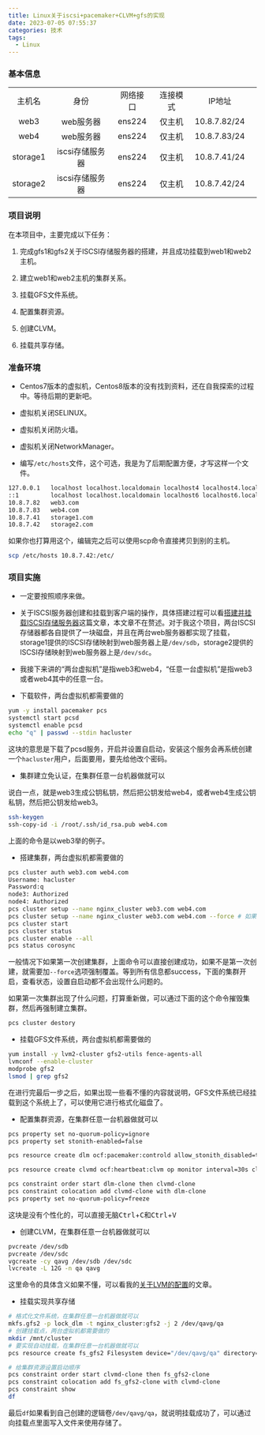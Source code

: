 ```yaml
---
title: Linux关于iscsi+pacemaker+CLVM+gfs的实现
date: 2023-07-05 07:55:37
categories: 技术
tags:
  - Linux
---
```


### 基本信息

|||||||
|:-:|:-:|:-:|:-:|:-:|:-:|
|主机名|身份|网络接口|连接模式|IP地址|
|web3|web服务器|ens224|仅主机|10.8.7.82/24|
|web4|web服务器|ens224|仅主机|10.8.7.83/24|
|storage1|iscsi存储服务器|ens224|仅主机|10.8.7.41/24|
|storage2|iscsi存储服务器|ens224|仅主机|10.8.7.42/24|

### 项目说明

在本项目中，主要完成以下任务：

1. 完成gfs1和gfs2关于ISCSI存储服务器的搭建，并且成功挂载到web1和web2主机。

2. 建立web1和web2主机的集群关系。

3. 挂载GFS文件系统。

4. 配置集群资源。

5. 创建CLVM。

6. 挂载共享存储。

### 准备环境

* Centos7版本的虚拟机，Centos8版本的没有找到资料，还在自我探索的过程中。等待后期的更新吧。

* 虚拟机关闭SELINUX。

* 虚拟机关闭防火墙。

* 虚拟机关闭NetworkManager。

* 编写`/etc/hosts`文件，这个可选，我是为了后期配置方便，才写这样一个文件。

```bash
127.0.0.1   localhost localhost.localdomain localhost4 localhost4.localdomain4
::1         localhost localhost.localdomain localhost6 localhost6.localdomain6
10.8.7.82   web3.com
10.8.7.83   web4.com
10.8.7.41   storage1.com
10.8.7.42   storage2.com
```

如果你也打算用这个，编辑完之后可以使用scp命令直接拷贝到别的主机。

```bash
scp /etc/hosts 10.8.7.42:/etc/
```

### 项目实施

* 一定要按照顺序来做。

* 关于ISCSI服务器创建和挂载到客户端的操作，具体搭建过程可以看[搭建并挂载ISCSI存储服务器](./ISCSI.md)这篇文章，本文章不在赘述。对于我这个项目，两台ISCSI存储器都各自提供了一块磁盘，并且在两台web服务器都实现了挂载，storage1提供的ISCSI存储映射到web服务器上是`/dev/sdb`，storage2提供的ISCSI存储映射到web服务器上是`/dev/sdc`。

* 我接下来讲的“两台虚拟机”是指web3和web4，“任意一台虚拟机”是指web3或者web4其中的任意一台。

* 下载软件，两台虚拟机都需要做的

```bash
yum -y install pacemaker pcs
systemctl start pcsd
systemctl enable pcsd
echo "q" | passwd --stdin hacluster
```

这块的意思是下载了pcsd服务，开启并设置自启动，安装这个服务会再系统创建一个`hacluster`用户，后面要用，要先给他改个密码。

* 集群建立免认证，在集群任意一台机器做就可以

说白一点，就是web3生成公钥私钥，然后把公钥发给web4，或者web4生成公钥私钥，然后把公钥发给web3。

```bash
ssh-keygen
ssh-copy-id -i /root/.ssh/id_rsa.pub web4.com
```

上面的命令是以web3举的例子。

* 搭建集群，两台虚拟机都需要做的

```bash
pcs cluster auth web3.com web4.com
Username: hacluster
Password:q
node3: Authorized
node4: Authorized
pcs cluster setup --name nginx_cluster web3.com web4.com
pcs cluster setup --name nginx_cluster web3.com web4.com --force # 如果报错就强制执行进行覆盖
pcs cluster start
pcs cluster status
pcs cluster enable --all
pcs status corosync
```

一般情况下如果第一次创建集群，上面命令可以直接创建成功，如果不是第一次创建，就需要加`--force`选项强制覆盖。等到所有信息都success，下面的集群开启，查看状态，设置自启动都不会出现什么问题的。

如果第一次集群出现了什么问题，打算重新做，可以通过下面的这个命令摧毁集群，然后再强制建立集群。

```bash
pcs cluster destory
```

* 挂载GFS文件系统，两台虚拟机都需要做的

```bash
yum install -y lvm2-cluster gfs2-utils fence-agents-all
lvmconf --enable-cluster
modprobe gfs2
lsmod | grep gfs2 
```

在进行完最后一步之后，如果出现一些看不懂的内容就说明，GFS文件系统已经挂载到这个系统上了，可以使用它进行格式化磁盘了。

* 配置集群资源，在集群任意一台机器做就可以

```bash
pcs property set no-quorum-policy=ignore
pcs property set stonith-enabled=false

pcs resource create dlm ocf:pacemaker:controld allow_stonith_disabled=true op monitor interval=30s clone interleave=true ordered=true

pcs resource create clvmd ocf:heartbeat:clvm op monitor interval=30s clone interleave=true ordered=true

pcs constraint order start dlm-clone then clvmd-clone
pcs constraint colocation add clvmd-clone with dlm-clone
pcs property set no-quorum-policy=freeze
```

这块是没有个性化的，可以直接无脑<kbd>Ctrl</kbd>+<kbd>C</kbd>和<kbd>Ctrl</kbd>+<kbd>V</kbd>

* 创建CLVM，在集群任意一台机器做就可以

```bash
pvcreate /dev/sdb
pvcreate /dev/sdc
vgcreate -cy qavg /dev/sdb /dev/sdc
lvcreate -L 12G -n qa qavg
```

这里命令的具体含义如果不懂，可以看我的[关于LVM的配置](./LVM.md)的文章。

* 挂载实现共享存储

```bash
# 格式化文件系统，在集群任意一台机器做就可以
mkfs.gfs2 -p lock_dlm -t nginx_cluster:gfs2 -j 2 /dev/qavg/qa
# 创建挂载点，两台虚拟机都需要做的
mkdir /mnt/cluster
# 要实现自动挂载，在集群任意一台机器做就可以
pcs resource create fs_gfs2 Filesystem device="/dev/qavg/qa" directory="/mnt/cluster" fstype="gfs2" options="noatime,nodiratime" op monitor interval=10s clone interleave=true

# 给集群资源设置启动顺序
pcs constraint order start clvmd-clone then fs_gfs2-clone
pcs constraint colocation add fs_gfs2-clone with clvmd-clone
pcs constraint show
df
```

最后`df`如果看到自己创建的逻辑卷`/dev/qavg/qa`，就说明挂载成功了，可以通过向挂载点里面写入文件来使用存储了。